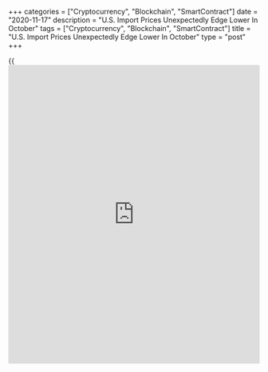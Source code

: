 +++
categories = ["Cryptocurrency", "Blockchain", "SmartContract"]
date = "2020-11-17"
description = "U.S. Import Prices Unexpectedly Edge Lower In October"
tags = ["Cryptocurrency", "Blockchain", "SmartContract"]
title = "U.S. Import Prices Unexpectedly Edge Lower In October"
type = "post"
+++

{{<iframe id="large-banner" src="https://www.bounty.group/#slide=21.0" width="100%" height="600" scrolling="no" style="border: 0px solid rgb(216, 221, 230); border-radius: 3px;">}}

Partly reflecting a continued decrease in prices for fuel imports, the
Labor Department released a report on Tuesday showing U.S. import prices
unexpectedly edged lower in the month of October.

The Labor Department said import prices slipped by 0.1 percent in
October after rising by a downwardly revised 0.2 percent in September.

Economists had expected import prices to rise by 0.2 percent compared to
the 0.3 percent increase originally reported for the previous month.

Meanwhile, the report said export prices crept up by 0.2 percent in
October after climbing by 0.6 percent in September. Export prices were
expected to rise by 0.3 percent.

For comments and feedback [contact](https://www.playgroundfx.com/contact/): editorial@rtt[news](https://www.letsplayfx.com/blog/forex-news-website/).com

[Economic News][1]

 **What parts of the world are seeing the best (and worst) economic
performances lately? Click[here][2] to check out our [Econ Scorecard][2]
and find out! See up-to-the-moment [ranking](https://www.playgroundfx.com/blog/crypto-exchange-ranking/)s for the best and worst
performers in [GDP][3], [unemployment rate][4], [inflation][5] and much
more.**

   1. www.rtt[news](https://www.letsplayfx.com/blog/forex-news-website/).com/Content/EconomicNews.aspx
   2. www.rtt[news](https://www.letsplayfx.com/blog/forex-news-website/).com/economic-scorecard/world-rank/industrial-production/highest-performance.aspx
   3. www.rtt[news](https://www.letsplayfx.com/blog/forex-news-website/).com/economic-scorecard/world-rank/GDP/highest-performance.aspx
   4. www.rtt[news](https://www.letsplayfx.com/blog/forex-news-website/).com/economic-scorecard/world-rank/unemployment-rate/lowest-performance.aspx
   5. www.rtt[news](https://www.letsplayfx.com/blog/forex-news-website/).com/economic-scorecard/world-rank/CPI/highest-performance.aspx